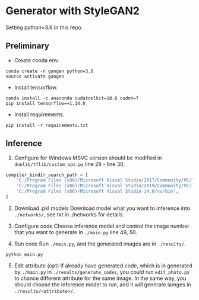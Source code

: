 # Generator with StyleGAN2
Setting python=3.6 in this repo.

## Preliminary
- Create conda env.

```shell
conda create -n gangen python=3.6
source activate gangen
```

- Install tensorflow.

```shell
conda install -c anaconda cudatoolkit=10.0 cudnn=7
pip install tensorflow==1.14.0
```

- Install requirements.

```shell
pip install -r requirements.txt
```

## Inference
1. Configure for Windows
MSVC version should be modified in `dnnlib/tflib/custom_ops.py` line 28 - line 30,

```python
compiler_bindir_search_path = [
    'C:/Program Files (x86)/Microsoft Visual Studio/2017/Community/VC/Tools/MSVC/14.16.27023/bin/Hostx64/x64',
    'C:/Program Files (x86)/Microsoft Visual Studio/2019/Community/VC/Tools/MSVC/14.23.28105/bin/Hostx64/x64',
    'C:/Program Files (x86)/Microsoft Visual Studio 14.0/vc/bin',
]
```

2. Download .pkl models
Download model what you want to inference into `./networks/`, see txt in ./networks for details.

3. Configure code
Choose inference model and control the image number that you want to generate in `./main.py` line 49, 50.

4. Run code
Run `./main.py`, and the generated images are in `./results/`.
```shell
python main.py
```

5. Edit attribute (opt)
If already have generated code, which is in generated by `./main.py` in `./results/generate_codes`, you could run `edit_photo.py` to chance different attribute for the same image. In the same way, you should choose the inference model to run, and it will generate iamges in `./results/<attribute>/`.
